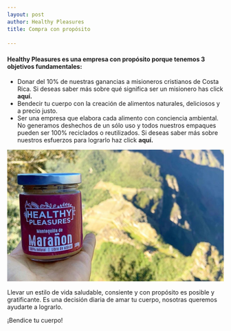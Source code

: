 ```yaml
---
layout: post
author: Healthy Pleasures
title: Compra con propósito

---
```

#### Healthy Pleasures es una empresa con propósito porque tenemos 3 objetivos fundamentales:

* Donar del 10% de nuestras ganancias a misioneros cristianos de Costa Rica. Si deseas saber más sobre qué significa ser un misionero has click **aquí.** 
* Bendecir tu cuerpo con la creación de alimentos naturales, deliciosos y a precio justo.
* Ser una empresa que elabora cada alimento con conciencia ambiental. No generamos deshechos de un sólo uso y todos nuestros empaques pueden ser 100% reciclados o reutilizados. Si deseas saber más sobre nuestros esfuerzos para lograrlo haz click **aquí.**

![](/images/PORTADA_prueba3-1.jpg)

Llevar un estilo de vida saludable, consiente y con propósito es posible y gratificante. Es una decisión diaria de amar tu cuerpo, nosotras queremos ayudarte a lograrlo. 

¡Bendice tu cuerpo!